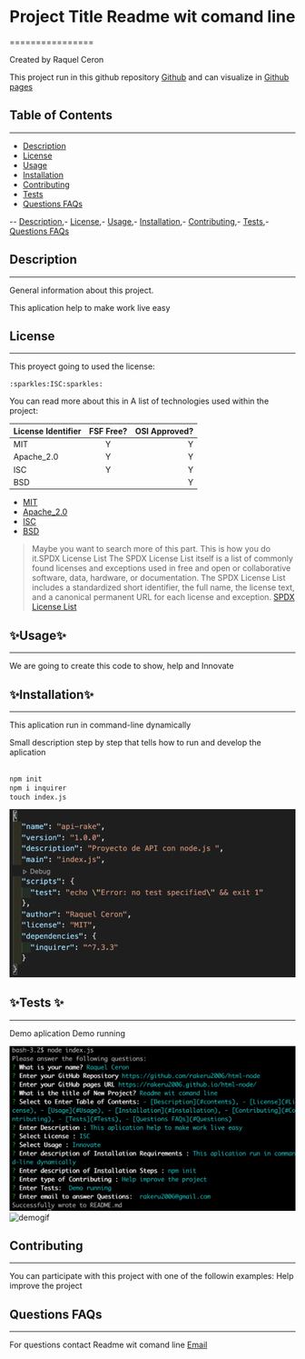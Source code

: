 
  

# Project Title  Readme wit comand line  
================

Created by Raquel Ceron

This project  run in this github repository [Github](https://github.com/rakeru2006/html-node)
and can visualize in [Github pages](https://rakeru2006.github.io/html-node/)


## Table of Contents
*** 
  - [Description](#description)
  - [License](#license)
  - [Usage](#usage)
  - [Installation](#installation)
  - [Contributing](#contributing)
  - [Tests](#tests)
  - [Questions FAQs](#questions-faqs)

 -- [Description](#contents),- [License](#License),- [Usage](#Usage),- [Installation](#Installation),- [Contributing](#Contributing),- [Tests](#Tests),- [Questions FAQs](#Questions)


## Description 
  ***
  General information about this project.

  This aplication help to make work live easy
  
## License
  ***
  This proyect going to used the license:
  ~~~
  :sparkles:ISC:sparkles:
  ~~~
  You can read more about this in
  A list of technologies used within the project:
  
  | License Identifier| FSF Free? | OSI Approved? |
  |:--------------|:-------------:|--------------:|
  | MIT| Y | Y|
  | Apache_2.0 | Y | Y|
  | ISC | Y | Y |
  | BSD |  | Y |
  
  * [MIT](https://spdx.org/licenses/MIT.html)
  * [Apache_2.0 ](https://spdx.org/licenses/Apache-2.0.html)
  * [ISC](https://spdx.org/licenses/ISC.html)
  * [BSD](https://spdx.org/licenses/BSD-1-Clause.html)
  
  > Maybe you want to search more of this part.
  > This is how you do it.SPDX License List
  > The SPDX License List itself is a list of commonly found licenses and
  > exceptions used in free and open or collaborative software, data, hardware,
  > or documentation. The SPDX License List includes a standardized short identifier,
  > the full name, the license text, and a canonical
  > permanent URL for each license and exception.
  > [SPDX License List](https://spdx.org/licenses/)
    
    
## :sparkles:Usage:sparkles:
  ***
We are going to create this code to show, help and Innovate

## :sparkles:Installation:sparkles:
***




This aplication run in command-line dynamically 

Small description step by step that tells how to run and develop the aplication 
```

npm init
npm i inquirer 
touch index.js

```
![packagejson](https://github.com/rakeru2006/html-node/blob/master/packagejson.png)


## :sparkles:Tests :sparkles:
***

Demo aplication
Demo running

![demogif](https://github.com/rakeru2006/html-node/blob/master/tesnodeindexjs.png)
![demogif](https://github.com/rakeru2006/html-node/blob/master/animation.gif)



## Contributing
***
You can participate with this project with one of the followin examples: 
 Help improve the project


## Questions FAQs
***

For questions contact Readme wit comand line 
[Email](rakeru2006@gmail.com)


